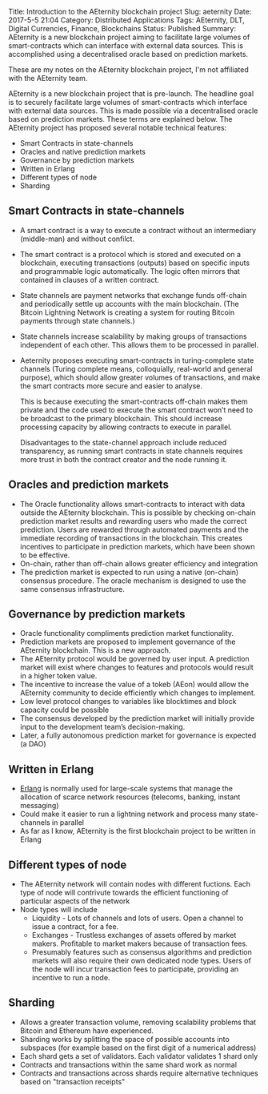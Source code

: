 Title: Introduction to the AEternity blockchain project
Slug: aeternity
Date: 2017-5-5 21:04
Category: Distributed Applications
Tags: AEternity, DLT, Digital Currencies, Finance, Blockchains 
Status: Published
Summary: AEternity is a new blockchain project aiming to facilitate large volumes of smart-contracts which can interface with external data sources. This is accomplished using a decentralised oracle based on prediction markets.

These are my notes on the AEternity blockchain project, I'm not affiliated with the AEternity team.

AEternity is a new blockchain project that is pre-launch. The headline goal is to securely facilitate large volumes of smart-contracts which interface with external data sources. This is made possible via a decentralised oracle based on prediction markets. These terms are explained below. The AEternity project has proposed several notable technical features: 

- Smart Contracts in state-channels
- Oracles and native prediction markets
- Governance by prediction markets
- Written in Erlang
- Different types of node 
- Sharding

## Smart Contracts in state-channels

- A smart contract is a way to execute a contract without an intermediary (middle-man) and without confilct.

- The smart contract is a protocol which is stored and executed on a blockchain, executing transactions (outputs) based on specific inputs and programmable logic automatically. The logic often mirrors that contained in clauses of a written contract.

- State channels are payment networks that exchange funds off-chain and periodically settle up accounts with the main blockchain. (The Bitcoin Lightning Network is creating a system for routing Bitcoin payments through state channels.)

- State channels increase scalability by making groups of transactions independent of each other. This allows them to be processed in parallel.

- Aeternity proposes executing smart-contracts in turing-complete state channels (Turing complete means, colloquially, real-world and general purpose), which should allow greater volumes of transactions, and make the smart contracts more secure and easier to analyse. 

  This is because executing the smart-contracts off-chain makes them private and the code used to execute the smart contract won’t need to be broadcast to the primary blockchain. This should increase processing capacity by allowing contracts to execute in parallel.

  Disadvantages to the state-channel approach include reduced transparency, as running smart contracts in state channels requires more trust in both the contract creator and the node running it.

## Oracles and prediction markets 

- The Oracle functionality allows smart-contracts to interact with data outside the AEternity blockchain. This is possible by checking on-chain prediction market results and rewarding users who made the correct prediction. Users are rewarded through automated payments and the immediate recording of transactions in the blockchain. This creates incentives to participate in prediction markets, which have  been shown to be effective. 
- On-chain, rather than off-chain allows greater efficiency and integration
- The prediction market is expected to run using a native (on-chain) consensus procedure. The oracle mechanism is designed to use the same consensus infrastructure.  

## Governance by prediction markets

- Oracle functionality compliments prediction market functionality. 
- Prediction markets are proposed to implement governance of the AEternity blockchain. This is a new approach.
- The AEternity protocol would be governed by user input. A prediction market will exist where changes to features and protocols would result in a higher token value. 
- The incentive to increase the value of a tokeb (AEon) would allow the AEternity community to decide efficiently which changes to implement.
- Low level protocol changes to variables like blocktimes and block capacity could be possible 
- The consensus developed by the prediction market will initially provide input to the development team’s decision-making.
- Later, a fully autonomous prediction market for governance is expected (a DAO) 

## Written in Erlang

- [Erlang](https://en.wikipedia.org/wiki/Erlang_(programming_language)) is normally used for large-scale systems that manage the allocation of scarce network resources (telecoms, banking, instant messaging)
- Could make it easier to run a lightning network and process many state-channels in parallel
- As far as I know, AEternity is the first blockchain project to be written in Erlang

## Different types of node

- The AEternity network will contain nodes with different fuctions. Each type of node will contrivute towards the efficient functioning of particular aspects of the network 
- Node types will include 
  - Liquidity - Lots of channels and lots of users. Open a channel to issue a contract, for a fee.
  - Exchanges - Trustless exchanges of assets offered by market makers. Profitable to market makers because of transaction fees.  
  - Presumably features such as consensus algorithms and prediction markets will also require their own dedicated node types. Users of the node will incur transaction fees to participate, providing an incentive to run a node.

## Sharding

- Allows a greater transaction volume, removing scalability problems that Bitcoin and Ethereum have experienced.
- Sharding works by splitting the space of possible accounts into subspaces (for example based on the first digit of a numerical address)
- Each shard gets a set of validators. Each validator validates 1 shard only
- Contracts and transactions within the same shard work as normal
- Contracts and transactions across shards require alternative techniques based on "transaction receipts" 

